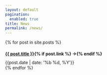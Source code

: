 ```yaml
---
layout: default
pagination:
  enabled: true
title: News
permalink: /news/
---
```

{% for post in site.posts %}
<div class="post-content">
    <h2 class="post-title"; style="font-size:100%"><a href="{% if post.link %}{{post.link}}{% else %}{{ post.url| prepend: site.baseurl}}{% endif %}">{{ post.title }}</a>{% if post.link %}<span class="link-arrow"> &rarr;</span>{% endif %}</h2>
    <span class="post-date">{{post.date | date: '%b %d, %Y'}}&nbsp;&nbsp;&nbsp;&nbsp;</span>
  </div>
</article>
{% endfor %}

  